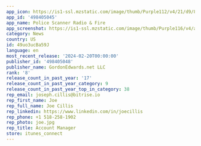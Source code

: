 ```yaml
---
app_icon: https://is1-ssl.mzstatic.com/image/thumb/Purple112/v4/21/d9/8d/21d98d9c-fa38-4b90-683f-ff824746eefc/AppIcon-2-0-0-1x_U007emarketing-0-7-0-85-220.png/1024x1024bb.png
app_id: '498405045'
app_name: Police Scanner Radio & Fire
app_screenshot: https://is1-ssl.mzstatic.com/image/thumb/Purple116/v4/a4/fb/c4/a4fbc450-aff7-2399-e70d-1c62ed7b108d/43c8daef-def5-4fba-88d7-72650a6b12ab_1_Now_Playing.jpg/1242x2688bb.png
category: News
country: US
id: 49uo3ucBa59J
language: en
most_recent_release: '2024-02-20T00:00:00'
publisher_id: '498405048'
publisher_name: GordonEdwards.net LLC
rank: '8'
release_count_in_past_year: '17'
release_count_in_past_year_category: 9
release_count_in_past_year_top_in_category: 38
rep_email: joseph.cillis@bitrise.io
rep_first_name: Joe
rep_full_name: Joe Cillis
rep_linkedin: https://www.linkedin.com/in/joecillis
rep_phone: +1 518-258-1902
rep_photo: joe.jpg
rep_title: Account Manager
store: itunes_connect
---
```

